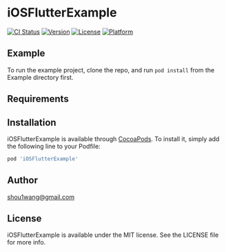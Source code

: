 # iOSFlutterExample

[![CI Status](https://img.shields.io/travis/shou1wang@gmail.com/iOSFlutterExample.svg?style=flat)](https://travis-ci.org/shou1wang@gmail.com/iOSFlutterExample)
[![Version](https://img.shields.io/cocoapods/v/iOSFlutterExample.svg?style=flat)](https://cocoapods.org/pods/iOSFlutterExample)
[![License](https://img.shields.io/cocoapods/l/iOSFlutterExample.svg?style=flat)](https://cocoapods.org/pods/iOSFlutterExample)
[![Platform](https://img.shields.io/cocoapods/p/iOSFlutterExample.svg?style=flat)](https://cocoapods.org/pods/iOSFlutterExample)

## Example

To run the example project, clone the repo, and run `pod install` from the Example directory first.

## Requirements

## Installation

iOSFlutterExample is available through [CocoaPods](https://cocoapods.org). To install
it, simply add the following line to your Podfile:

```ruby
pod 'iOSFlutterExample'
```

## Author

shou1wang@gmail.com

## License

iOSFlutterExample is available under the MIT license. See the LICENSE file for more info.
